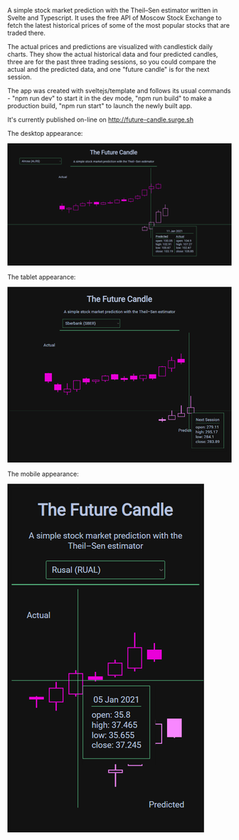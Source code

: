 A simple stock market prediction with the Theil–Sen estimator written in Svelte and Typescript. It uses the free API of Moscow Stock Exchange to fetch the latest historical prices of some of the most popular stocks that are traded there.

The actual prices and predictions are visualized with candlestick daily charts. They show the actual historical data and four predicted candles, three are for the past three trading sessions, so you could compare the actual and the predicted data, and one "future candle" is for the next session.

The app was created with sveltejs/template and follows its usual commands - "npm run dev" to start it in the dev mode, "npm run build" to make a production build, "npm run start" to launch the newly built app.

It's currently published on-line on http://future-candle.surge.sh

The desktop appearance:

![The desktop appearance](/screenshots/desktop.png)

The tablet appearance:

![The tablet appearance](/screenshots/tablet.png)

The mobile appearance:

![The mobile appearance](/screenshots/mobile.png)
